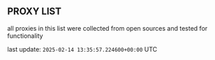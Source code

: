 ## PROXY LIST

all proxies in this list were collected from open sources and tested for functionality

last update: `2025-02-14 13:35:57.224600+00:00` UTC